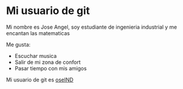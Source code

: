 # Mi usuario de git

Mi nombre es Jose Angel, soy estudiante de ingenieria industrial y me encantan las matematicas

Me gusta:
- Escuchar musica
- Salir de mi zona de confort
- Pasar tiempo con mis amigos

Mi usuario de git es [oseIND](https://github.com/JoseIND)